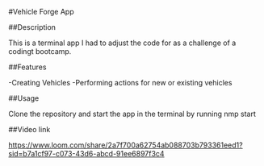 #Vehicle Forge App

##Description

This is a terminal app I had to adjust the code for as a challenge of a codingt bootcamp.

##Features

-Creating Vehicles 
-Performing actions for new or existing vehicles

##Usage

Clone the repository and start the app in the terminal by running nmp start

##Video link 

https://www.loom.com/share/2a7f700a62754ab088703b793361eed1?sid=b7a1cf97-c073-43d6-abcd-91ee6897f3c4

